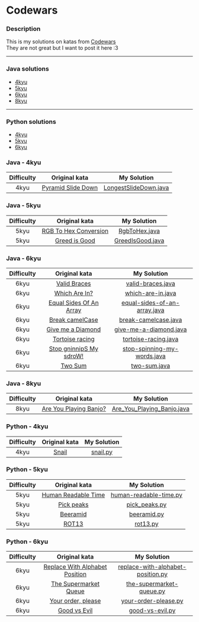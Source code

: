 # Codewars
### Description

This is my solutions on katas from [Codewars](https://www.codewars.com/ "Сайт Codewars|Site Codewars")  
They are not great but I want to post it here :3

---
### Java solutions

- [4kyu](#java---4kyu)
- [5kyu](#java---5kyu)
- [6kyu](#java---6kyu)
- [8kyu](#java---8kyu)

---
### Python solutions

- [4kyu](#python---4kyu)
- [5kyu](#python---5kyu)
- [6kyu](#python---6kyu)

### Java - 4kyu

| Difficulty | Original kata                                                                  | My Solution                     |
| :----------: |:------------------------------------------------------------------------------:| :-------------------------------:|
| 4kyu       | [Pyramid Slide Down](https://www.codewars.com/kata/551f23362ff852e2ab000037) | [LongestSlideDown.java](https://github.com/Faleay/Codewars/blob/main/Java/4kyu/LongestSlideDown.java) |

### Java - 5kyu

| Difficulty | Original kata                                                                  | My Solution                     |
| :----------: |:------------------------------------------------------------------------------:| :-------------------------------:|
| 5kyu       | [RGB To Hex Conversion](https://www.codewars.com/kata/513e08acc600c94f01000001/java) | [RgbToHex.java](https://github.com/Faleay/Codewars/blob/main/Java/5kyu/RgbToHex.java) |
| 5kyu       | [Greed is Good](https://www.codewars.com/kata/5270d0d18625160ada0000e4/solutions/java) | [GreedIsGood.java](https://github.com/Faleay/Codewars/blob/main/Java/5kyu/GreedIsGood.java) |

### Java - 6kyu

| Difficulty | Original kata                                                                  | My Solution                     |
| :----------: |:------------------------------------------------------------------------------:| :-------------------------------:|
| 6kyu       | [Valid Braces](https://www.codewars.com/kata/5277c8a221e209d3f6000b56/java) | [valid-braces.java](https://github.com/Faleay/Codewars/blob/main/Java/6kyu/valid-braces.java) |
| 6kyu       | [Which Are In?](https://www.codewars.com/kata/550554fd08b86f84fe000a58) | [which-are-in.java](https://github.com/Faleay/Codewars/blob/main/Java/6kyu/which-are-in.java) |
| 6kyu       | [Equal Sides Of An Array](https://www.codewars.com/kata/5679aa472b8f57fb8c000047) | [equal-sides-of-an-array.java](https://github.com/Faleay/Codewars/blob/main/Java/6kyu/equal-sides-of-an-array.java) |
| 6kyu       | [Break camelCase](https://www.codewars.com/kata/5208f99aee097e6552000148) | [break-camelcase.java](https://github.com/Faleay/Codewars/blob/main/Java/6kyu/break-camelcase.java) |
| 6kyu       | [Give me a Diamond](https://www.codewars.com/kata/5503013e34137eeeaa001648) | [give-me-a-diamond.java](https://github.com/Faleay/Codewars/blob/main/Java/6kyu/give-me-a-diamond.java) |
| 6kyu       | [Tortoise racing](https://www.codewars.com/kata/55e2adece53b4cdcb900006c) | [tortoise-racing.java](https://github.com/Faleay/Codewars/blob/main/Java/6kyu/tortoise-racing.java) |
| 6kyu       | [Stop gninnipS My sdroW!](https://www.codewars.com/kata/5264d2b162488dc400000001) | [stop-spinning-my-words.java](https://github.com/Faleay/Codewars/blob/main/Java/6kyu/stop-spinning-my-words.java) |
| 6kyu       | [Two Sum](https://www.codewars.com/kata/52c31f8e6605bcc646000082) | [two-sum.java](https://github.com/Faleay/Codewars/blob/main/Java/6kyu/two-sum.java) |

### Java - 8kyu

| Difficulty | Original kata                                                                  | My Solution                     |
| :--------: |:------------------------------------------------------------------------------:| :------------------------------:|
| 8kyu       | [Are You Playing Banjo?](https://www.codewars.com/kata/53af2b8861023f1d88000832) | [Are_You_Playing_Banjo.java](https://github.com/Faleay/Codewars/blob/main/Java/8kyu/Are_You_Playing_Banjo.java) |

### Python - 4kyu

| Difficulty | Original kata                                                                  | My Solution                     |
| :----------: |:------------------------------------------------------------------------------:| :-------------------------------:|
| 4kyu       | [Snail](https://www.codewars.com/kata/521c2db8ddc89b9b7a0000c1/python) | [snail.py](https://github.com/Faleay/Codewars/blob/main/Python/4kyu/snail.py) |

### Python - 5kyu

| Difficulty | Original kata                                                                  | My Solution                     |
| :----------: |:------------------------------------------------------------------------------:| :-------------------------------:|
| 5kyu       | [Human Readable Time](https://www.codewars.com/kata/52685f7382004e774f0001f7) | [human-readable-time.py](https://github.com/Faleay/Codewars/blob/main/Python/5kyu/human-readable-time.py) |
| 5kyu       | [Pick peaks](https://www.codewars.com/kata/5279f6fe5ab7f447890006a7) | [pick_peaks.py](https://github.com/Faleay/Codewars/blob/main/Python/5kyu/pick_peaks.py) |
| 5kyu       | [Beeramid](https://www.codewars.com/kata/51e04f6b544cf3f6550000c1) | [beeramid.py](https://github.com/Faleay/Codewars/blob/main/Python/5kyu/beeramid.py) |
| 5kyu       | [ROT13](https://www.codewars.com/kata/52223df9e8f98c7aa7000062/python) | [rot13.py](https://github.com/Faleay/Codewars/blob/main/Python/5kyu/rot13.py) |

### Python - 6kyu

| Difficulty | Original kata                                                                  | My Solution                     |
| :----------: |:------------------------------------------------------------------------------:| :-------------------------------:|
| 6kyu       | [Replace With Alphabet Position](https://www.codewars.com/kata/546f922b54af40e1e90001da) | [replace-with-alphabet-position.py](https://github.com/Faleay/Codewars/blob/main/Python/6kyu/replace-with-alphabet-position.py) |
| 6kyu       | [The Supermarket Queue](https://www.codewars.com/kata/57b06f90e298a7b53d000a86) | [the-supermarket-queue.py](https://github.com/Faleay/Codewars/blob/main/Python/6kyu/the-supermarket-queue.py) |
| 6kyu       | [Your order, please](https://www.codewars.com/kata/55c45be3b2079eccff00010f) | [your-order-please.py](https://github.com/Faleay/Codewars/blob/main/Python/6kyu/your-order-please.py) |
| 6kyu       | [Good vs Evil](https://www.codewars.com/kata/52761ee4cffbc69732000738) | [good-vs-evil.py](https://github.com/Faleay/Codewars/blob/main/Python/6kyu/good-vs-evil.py) |
